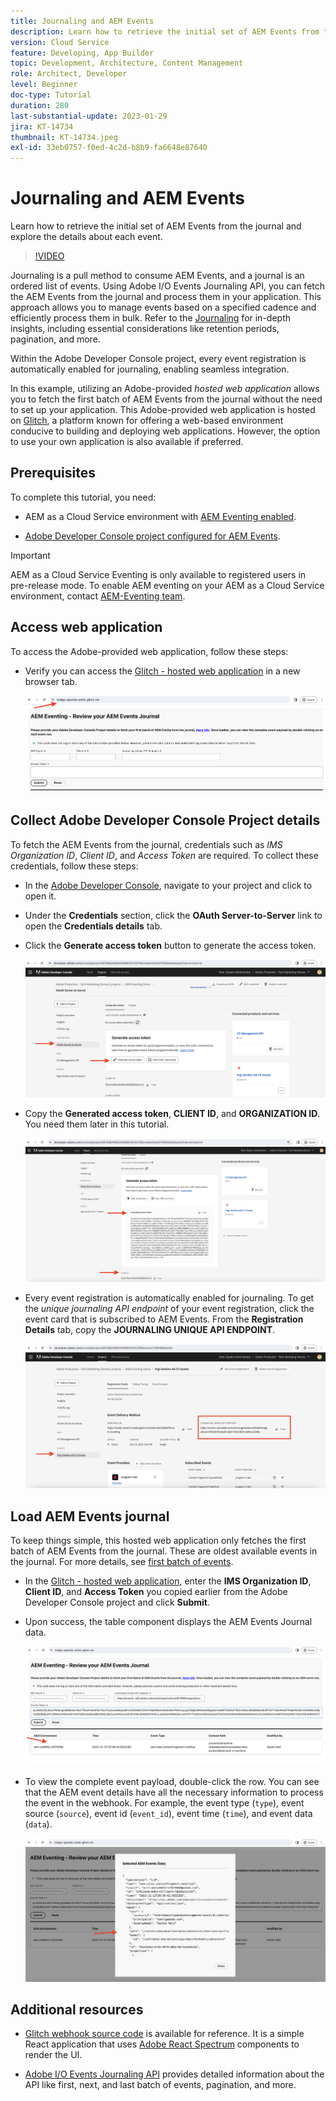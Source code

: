 ```yaml
---
title: Journaling and AEM Events
description: Learn how to retrieve the initial set of AEM Events from the journal and explore the details about each event.
version: Cloud Service
feature: Developing, App Builder
topic: Development, Architecture, Content Management
role: Architect, Developer
level: Beginner
doc-type: Tutorial
duration: 280
last-substantial-update: 2023-01-29
jira: KT-14734
thumbnail: KT-14734.jpeg
exl-id: 33eb0757-f0ed-4c2d-b8b9-fa6648e87640
---
```

# Journaling and AEM Events

Learn how to retrieve the initial set of AEM Events from the journal and explore the details about each event.

>[!VIDEO](https://video.tv.adobe.com/v/3427052?quality=12&learn=on)

Journaling is a pull method to consume AEM Events, and a journal is an ordered list of events. Using Adobe I/O Events Journaling API, you can fetch the AEM Events from the journal and process them in your application. This approach allows you to manage events based on a specified cadence and efficiently process them in bulk. Refer to the [Journaling](https://developer.adobe.com/events/docs/guides/journaling_intro/) for in-depth insights, including essential considerations like retention periods, pagination, and more.

Within the Adobe Developer Console project, every event registration is automatically enabled for journaling, enabling seamless integration.

In this example, utilizing an Adobe-provided _hosted web application_ allows you to fetch the first batch of AEM Events from the journal without the need to set up your application. This Adobe-provided web application is hosted on [Glitch](https://glitch.com/), a platform known for offering a web-based environment conducive to building and deploying web applications. However, the option to use your own application is also available if preferred.

## Prerequisites

To complete this tutorial, you need:

- AEM as a Cloud Service environment with [AEM Eventing enabled](https://developer.adobe.com/experience-cloud/experience-manager-apis/guides/events/#enable-aem-events-on-your-aem-cloud-service-environment).

- [Adobe Developer Console project configured for AEM Events](https://developer.adobe.com/experience-cloud/experience-manager-apis/guides/events/#how-to-subscribe-to-aem-events-in-the-adobe-developer-console).

>[!IMPORTANT]
>
>AEM as a Cloud Service Eventing is only available to registered users in pre-release mode. To enable AEM eventing on your AEM as a Cloud Service environment, contact [AEM-Eventing team](mailto:grp-aem-events@adobe.com).

## Access web application

To access the Adobe-provided web application, follow these steps:

- Verify you can access the [Glitch - hosted web application](https://indigo-speckle-antler.glitch.me/) in a new browser tab.

    ![Glitch - hosted web application](../assets/examples/journaling/glitch-hosted-web-application.png)

## Collect Adobe Developer Console Project details

To fetch the AEM Events from the journal, credentials such as _IMS Organization ID_, _Client ID_, and _Access Token_ are required. To collect these credentials, follow these steps:

- In the [Adobe Developer Console](https://developer.adobe.com), navigate to your project and click to open it.

- Under the **Credentials** section, click the **OAuth Server-to-Server** link to open the **Credentials details** tab.

- Click the **Generate access token** button to generate the access token.

    ![Adobe Developer Console Project Generate Access Token](../assets/examples/journaling/adobe-developer-console-project-generate-access-token.png)

- Copy the **Generated access token**, **CLIENT ID**, and **ORGANIZATION ID**. You need them later in this tutorial.

    ![Adobe Developer Console Project Copy Credentials](../assets/examples/journaling/adobe-developer-console-project-copy-credentials.png)

- Every event registration is automatically enabled for journaling. To get the _unique journaling API endpoint_ of your event registration, click the event card that is subscribed to AEM Events. From the **Registration Details** tab, copy the **JOURNALING UNIQUE API ENDPOINT**.  

    ![Adobe Developer Console Project Events Card](../assets/examples/journaling/adobe-developer-console-project-events-card.png)

## Load AEM Events journal

To keep things simple, this hosted web application only fetches the first batch of AEM Events from the journal. These are oldest available events in the journal. For more details, see [first batch of events](https://developer.adobe.com/events/docs/guides/api/journaling_api/#fetching-your-first-batch-of-events-from-the-journal).

- In the [Glitch - hosted web application](https://indigo-speckle-antler.glitch.me/), enter the **IMS Organization ID**, **Client ID**, and **Access Token** you copied earlier from the Adobe Developer Console project and click **Submit**.

- Upon success, the table component displays the AEM Events Journal data.

    ![AEM Events Journal Data](../assets/examples/journaling/load-journal.png)

- To view the complete event payload, double-click the row. You can see that the AEM event details have all the necessary information to process the event in the webhook. For example, the event type (`type`), event source (`source`), event id (`event_id`), event time (`time`), and event data (`data`).

    ![Complete AEM Event Payload](../assets/examples/journaling/complete-journal-data.png)

## Additional resources

- [Glitch webhook source code](https://glitch.com/edit/#!/indigo-speckle-antler) is available for reference. It is a simple React application that uses [Adobe React Spectrum](https://react-spectrum.adobe.com/react-spectrum/index.html) components to render the UI.

- [Adobe I/O Events Journaling API](https://developer.adobe.com/events/docs/guides/api/journaling_api/) provides detailed information about the API like first, next, and last batch of events, pagination, and more.
